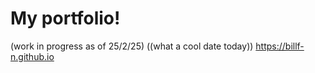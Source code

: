# My portfolio!
(work in progress as of 25/2/25)
((what a cool date today))
https://billf-n.github.io
